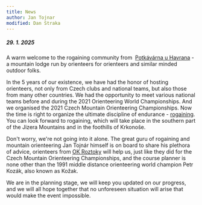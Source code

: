 ```yaml
---
title: News
author: Jan Tojnar
modified: Dan Straka
---
```


##### 29. 1. 2025
A warm welcome to the rogaining community from &nbsp;[Potkávárna u Havrana](https://www.potkavarnauhavrana.cz/) - a mountain lodge run by orienteers for orienteers and similar minded outdoor folks.

In the 5 years of our existence, we have had the honor of hosting orienteers, not only from Czech clubs and national teams, but also those from many other countries. We had the opportunity to meet various national teams before and during the 2021 Orienteering World Championships. And we organised the 2021 Czech Mountain Orienteering Championships. Now the time is right to organize the ultimate discipline of endurance - [rogaining](https://en.wikipedia.org/wiki/Rogaining).
You can look forward to rogaining, which will take place in the southern part of the Jizera Mountains and in the foothills of Krkonoše.

Don't worry, we're not going into it alone. The great guru of rogaining and mountain orienteering Jan Tojnár himself is on board to share his plethora of advice, orienteers from&nbsp;[OK Roztoky](http://roz.ini.cz/) will help us, just like they did for the Czech Mountain Orienteering Championships, and the course planner is none other than the 1991 middle distance orienteering world champion Petr Kozák, also known as Kožak.

We are in the planning stage, we will keep you updated on our progress, and we will all hope together that no unforeseen situation will arise that would make the event impossible.